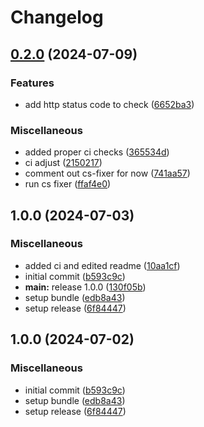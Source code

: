 # Changelog

## [0.2.0](https://github.com/ZuCommunications/health-check-bundle/compare/v0.1.0...v0.2.0) (2024-07-09)


### Features

* add http status code to check ([6652ba3](https://github.com/ZuCommunications/health-check-bundle/commit/6652ba39619c7e5e74e24dde0ec2d84bd82de5f2))


### Miscellaneous

* added proper ci checks ([365534d](https://github.com/ZuCommunications/health-check-bundle/commit/365534d7f6f667bc7e4dacddf5be8b84bd3b89f2))
* ci adjust ([2150217](https://github.com/ZuCommunications/health-check-bundle/commit/215021791d8b0d9bb98b047f7160fb36ff516238))
* comment out cs-fixer for now ([741aa57](https://github.com/ZuCommunications/health-check-bundle/commit/741aa57fa3f56e2e673d822a7a4c38408ecd728b))
* run cs fixer ([ffaf4e0](https://github.com/ZuCommunications/health-check-bundle/commit/ffaf4e0545a619afc087e8782fd7a3e11a89abc3))

## 1.0.0 (2024-07-03)


### Miscellaneous

* added ci and edited readme ([10aa1cf](https://github.com/ZuCommunications/health-check-bundle/commit/10aa1cf04062dfbb3fa7ce5105ec44b2bd273540))
* initial commit ([b593c9c](https://github.com/ZuCommunications/health-check-bundle/commit/b593c9ce9ac87252384b9fc3401928c55a85759f))
* **main:** release 1.0.0 ([130f05b](https://github.com/ZuCommunications/health-check-bundle/commit/130f05b9a443c9bc7c883e01f75ec964b83c588e))
* setup bundle ([edb8a43](https://github.com/ZuCommunications/health-check-bundle/commit/edb8a43fb4604fe4400ff7c5e2b4f7c63fc98871))
* setup release ([6f84447](https://github.com/ZuCommunications/health-check-bundle/commit/6f844479253e359dd9ba7a7fd1b7e14c56d89248))

## 1.0.0 (2024-07-02)


### Miscellaneous

* initial commit ([b593c9c](https://github.com/ZuCommunications/health-check-bundle/commit/b593c9ce9ac87252384b9fc3401928c55a85759f))
* setup bundle ([edb8a43](https://github.com/ZuCommunications/health-check-bundle/commit/edb8a43fb4604fe4400ff7c5e2b4f7c63fc98871))
* setup release ([6f84447](https://github.com/ZuCommunications/health-check-bundle/commit/6f844479253e359dd9ba7a7fd1b7e14c56d89248))
